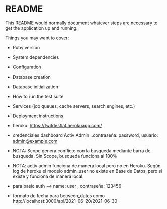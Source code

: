 # README

This README would normally document whatever steps are necessary to get the
application up and running.

Things you may want to cover:

* Ruby version

* System dependencies

* Configuration

* Database creation

* Database initialization

* How to run the test suite

* Services (job queues, cache servers, search engines, etc.)

* Deployment instructions

* heroku: https://twitdesflat.herokuapp.com/

* credenciales dashboard Activ Admin ..contraseña: password, usuario: admin@example.com

* NOTA: Scope genera conflicto con la busqueda mediante barra de busqueda. Sin Scope, busqueda funciona al 100%

* NOTA: activ admin funciona de manera local pero no en Heroku. Según log de heroku el modelo admin_user no existe en Base de Datos, pero si existe y funciona de manera local.

* para basic auth  --> name: user , contraseña: 123456

* formato de fecha para between_dates como http://localhost:3000/api/2021-06-20/2021-06-30
